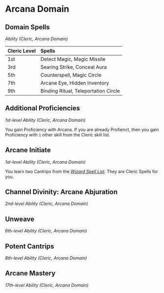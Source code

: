 # Arcana Domain

## Domain Spells
*Ability (Cleric, Arcana Domain)*

| Cleric Level | Spells                               |
| :----------- | :----------------------------------- |
| 1st          | Detect Magic, Magic Missile          |
| 3rd          | Searing Strike, Conceal Aura         |
| 5th          | Counterspell, Magic Circle           |
| 7th          | Arcane Eye, Hidden Inventory         |
| 9th          | Binding Ritual, Teleportation Circle |

## Additional Proficiencies
*1st-level Ability (Cleric, Arcana Domain)*

You gain Proficiency with Arcana. If you are already Profienct, then you gain Proficiency with `1` other skill from the Cleric skill list.

## Arcane Initiate
*1st-level Ability (Cleric, Arcana Domain)*

You learn two Cantrips from the [*Wizard Spell List*][WSL]. They are Cleric Spells for you.

## Channel Divinity: Arcane Abjuration
*2nd-level Ability (Cleric, Arcana Domain)*

## Unweave
*6th-level Ability (Cleric, Arcana Domain)*

## Potent Cantrips
*8th-level Ability (Cleric, Arcana Domain)*

## Arcane Mastery
*17th-level Ability (Cleric, Arcana Domain)*

[WSL]: ../../Wizard/Wizard%20Spell%20List.md
